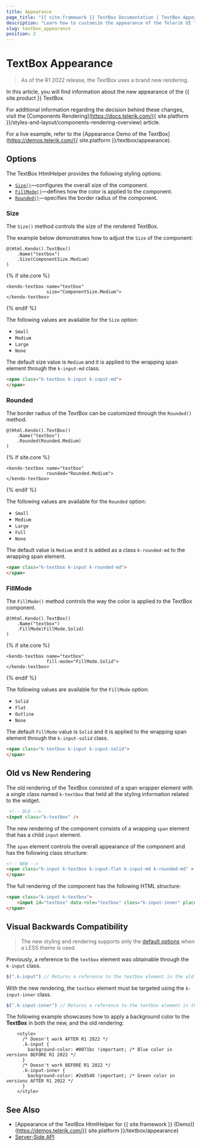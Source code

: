 ```yaml
---
title: Appearance
page_title: "{{ site.framework }} TextBox Documentation | TextBox Appearance"
description: "Learn how to customize the appearance of the Telerik UI TextBox HtmlHelper for {{ site.framework }}."
slug: textbox_appearance
position: 2
---
```


# TextBox Appearance

> As of the R1 2022 release, the TextBox uses a brand new rendering.

In this article, you will find information about the new appearance of the {{ site.product }} TextBox.

For additional information regarding the decision behind these changes, visit the [Components Rendering](https://docs.telerik.com/{{ site.platform }}/styles-and-layout/components-rendering-overview) article.

For a live example, refer to the [Appearance Demo of the TextBox](https://demos.telerik.com/{{ site.platform }}/textbox/appearance).

## Options

The TextBox HtmlHelper provides the following styling options:

- [`Size()`](#size)—configures the overall size of the component.
- [`FillMode()`](#fillmode)—defines how the color is applied to the component.
- [`Rounded()`](#rounded)—specifies the border radius of the component.

### Size

The `Size()` method controls the size of the rendered TextBox.

The example below demonstrates how to adjust the `Size` of the component:

```HtmlHelper
@(Html.Kendo().TextBox()
    .Name("textbox")
    .Size(ComponentSize.Medium)
)
```
{% if site.core %}
```TagHelper
<kendo-textbox name="textbox"
               size="ComponentSize.Medium">
</kendo-textbox>
```
{% endif %}

The following values are available for the `Size` option:

- `Small`
- `Medium`
- `Large`
- `None`

The default size value is `Medium` and it is applied to the wrapping span element through the `k-input-md` class.

```html
<span class="k-textbox k-input k-input-md">
</span>
```

### Rounded

The border radius of the TextBox can be customized through the `Rounded()` method.

```HtmlHelper
@(Html.Kendo().TextBox()
    .Name("textbox")
    .Rounded(Rounded.Medium)
)
```
{% if site.core %}
```TagHelper
<kendo-textbox name="textbox"
               rounded="Rounded.Medium">
</kendo-textbox>
```
{% endif %}

The following values are available for the `Rounded` option:

- `Small`
- `Medium`
- `Large`
- `Full`
- `None`

The default value is `Medium` and it is added as a class `k-rounded-md` to the wrapping span element.

```html
<span class="k-textbox k-input k-rounded-md">
</span>
```

### FillMode

The `FillMode()` method controls the way the color is applied to the TextBox component.

```HtmlHelper
@(Html.Kendo().TextBox()
    .Name("textbox")
    .FillMode(FillMode.Solid)
)
```
{% if site.core %}
```TagHelper
<kendo-textbox name="textbox"
               fill-mode="FillMode.Solid">
</kendo-textbox>
```
{% endif %}

The following values are available for the `FillMode` option:

- `Solid`
- `Flat`
- `Outline`
- `None`

The default `FillMode` value is `Solid` and it is applied to the wrapping span element through the `k-input-solid` class.

```html
<span class="k-textbox k-input k-input-solid">
</span>
```

## Old vs New Rendering

The old rendering of the TextBox consisted of a span wrapper element with a single class named `k-textbox` that held all the styling information related to the widget. 

```html
 <!-- OLD -->
<input class="k-textbox" />
```

The new rendering of the component consists of a wrapping `span` element that has a child `input` element.

The `span` element controls the overall appearance of the component and has the following class structure:

```html
<!-- NEW -->
<span class="k-input k-textbox k-input-flat k-input-md k-rounded-md" >
</span>
```

The full rendering of the component has the following HTML structure:

```html
<span class="k-input k-textbox">
    <input id="textbox" data-role="textbox" class="k-input-inner" placeholder="Name">
</span>
```

## Visual Backwards Compatibility

> The new styling and rendering supports only the [default options](#options) when a LESS theme is used.

Previously, a reference to the `textbox` element was obtainable through the `k-input` class.

```javascript
$(".k-input") // Returns a reference to the textbox element in the old rendering.
```

With the new rendering, the `textbox` element must be targeted using the `k-input-inner` class.

```javascript
$(".k-input-inner") // Returns a reference to the textbox element in the new rendering.
```

The following example showcases how to apply a background color to the **TextBox** in both the new, and the old rendering:

```
    <style>
      /* Doesn't work AFTER R1 2022 */
      .k-input {
        background-color: #0071bc !important; /* Blue color in versions BEFORE R1 2022 */
      }
      /* Doesn't work BEFORE R1 2022 */
      .k-input-inner {
        background-color: #2e8540 !important; /* Green color in versions AFTER R1 2022 */
      }
    </style>
```

## See Also

* [Appearance of the TextBox HtmlHelper for {{ site.framework }} (Demo)](https://demos.telerik.com/{{ site.platform }}/textbox/appearance)
* [Server-Side API](/api/textbox)

